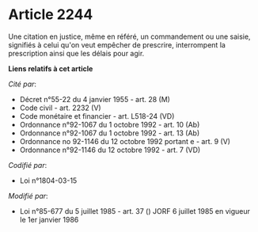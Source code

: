 # Article 2244

Une citation en justice, même en référé, un commandement ou une saisie, signifiés à celui qu'on veut empêcher de prescrire,
interrompent la prescription ainsi que les délais pour agir.

**Liens relatifs à cet article**

_Cité par_:

  - Décret n°55-22 du 4 janvier 1955 - art. 28 (M)
  - Code civil - art. 2232 (V)
  - Code monétaire et financier - art. L518-24 (VD)
  - Ordonnance n°92-1067 du 1 octobre 1992 - art. 10 (Ab)
  - Ordonnance n°92-1067 du 1 octobre 1992 - art. 13 (Ab)
  - Ordonnance no 92-1146 du 12 octobre 1992 portant e - art. 9 (V)
  - Ordonnance n°92-1146 du 12 octobre 1992 - art. 7 (VD)

_Codifié par_:

  - Loi n°1804-03-15

_Modifié par_:

  - Loi n°85-677 du 5 juillet 1985 - art. 37 () JORF 6 juillet 1985 en vigueur le 1er janvier 1986
